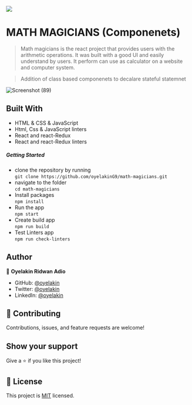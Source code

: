 ![](https://img.shields.io/badge/Microverse-blueviolet)

# MATH MAGICIANS (Componenets)
> Math magicians is the react project that provides users with the arithmetic operations. It was built with a good UI and easily understand by users. It perform can use as calculator on a website and computer system.

> Addition of class based componenets to decalare stateful statemnet  

![Screenshot (89)](https://user-images.githubusercontent.com/61976324/153071949-5fba533a-39da-4267-8311-87156ff83a51.png)

## Built With
- HTML & CSS & JavaScript
- Html, Css & JavaScript linters
- React and react-Redux
- React and react-Redux linters

##### Getting Started
- clone the repository by running\
    `git clone https://github.com/oyelakinG9/math-magicians.git`
- navigate to the folder\
    `cd math-magicians`
- Install packages\
    `npm install`
- Run the app\
    `npm start`
- Create build app\
    `npm run build`
- Test Linters app\
    `npm run check-linters`
## Author

👤 **Oyelakin Ridwan Adio**
- GitHub: [@oyelakin](https://github.com/oyelakinG9)
- Twitter: [@oyelakin](https://twitter.com/OyelakinG1)
- LinkedIn: [@oyelakin](https://www.linkedin.com/in/oyelakin-ridwan-4b4a02b6/)

## :handshake: Contributing
Contributions, issues, and feature requests are welcome!
## Show your support
Give a :star:️ if you like this project!
## :memo: License
This project is [MIT](./MIT.md) licensed.